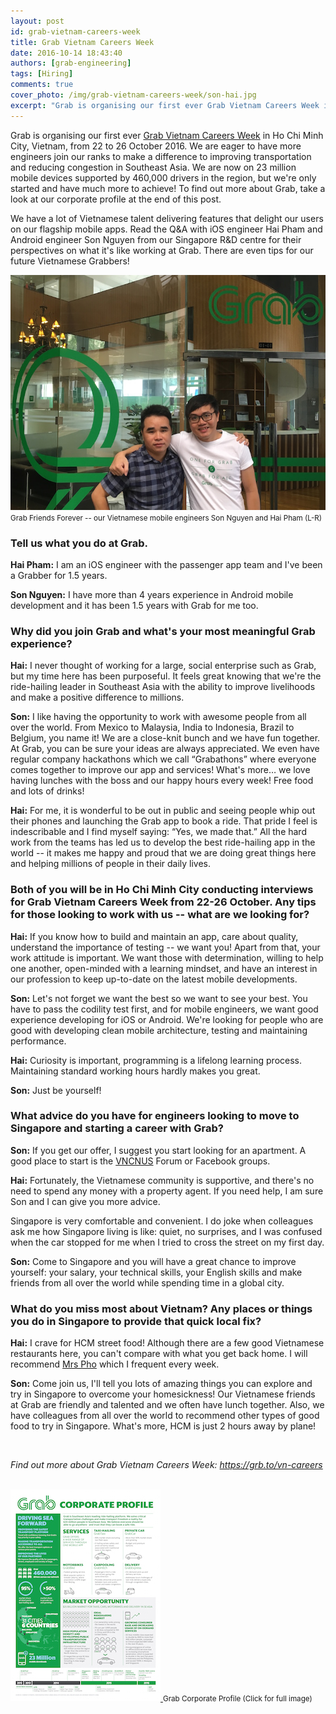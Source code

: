 ```yaml
---
layout: post
id: grab-vietnam-careers-week
title: Grab Vietnam Careers Week
date: 2016-10-14 18:43:40
authors: [grab-engineering]
tags: [Hiring]
comments: true
cover_photo: /img/grab-vietnam-careers-week/son-hai.jpg
excerpt: "Grab is organising our first ever Grab Vietnam Careers Week in Ho Chi Minh City, Vietnam, from 22 to 26 October 2016. We are eager to have more engineers join our ranks to make a difference to improving transportation and reducing congestion in Southeast Asia. We are now on 23 million mobile devices supported by 460,000 drivers in the region, but we're only started and have much more to achieve! To find out more about Grab, take a look at our corporate profile at the end of this post."
---
```


Grab is organising our first ever <a href="https://grb.to/vn-careers">Grab Vietnam Careers Week</a> in Ho Chi Minh City, Vietnam, from 22 to 26 October 2016. We are eager to have more engineers join our ranks to make a difference to improving transportation and reducing congestion in Southeast Asia. We are now on 23 million mobile devices supported by 460,000 drivers in the region, but we're only started and have much more to achieve! To find out more about Grab, take a look at our corporate profile at the end of this post.

We have a lot of Vietnamese talent delivering features that delight our users on our flagship mobile apps. Read the Q&A with iOS engineer Hai Pham and Android engineer Son Nguyen from our Singapore R&D centre for their perspectives on what it's like working at Grab. There are even tips for our future Vietnamese Grabbers!

<div class="post-image-section">
  <img alt="Grab Friends Forever" src="/img/grab-vietnam-careers-week/son-hai.jpg">
  <small class="post-image-caption">Grab Friends Forever -- our Vietnamese mobile engineers Son Nguyen and Hai Pham (L-R)</small>
</div>

<h3>Tell us what you do at Grab.</h3>

<strong>Hai Pham:</strong> I am an iOS engineer with the passenger app team and I've been a Grabber for 1.5 years.

<strong>Son Nguyen:</strong> I have more than 4 years experience in Android mobile development and it has been 1.5 years with Grab for me too.

<h3>Why did you join Grab and what's your most meaningful Grab experience?</h3>

<strong>Hai:</strong> I never thought of working for a large, social enterprise such as Grab, but my time here has been purposeful. It feels great knowing that we're the ride-hailing leader in Southeast Asia with the ability to improve livelihoods and make a positive difference to millions.

<strong>Son:</strong> I like having the opportunity to work with awesome people from all over the world. From Mexico to Malaysia, India to Indonesia, Brazil to Belgium, you name it! We are a close-knit bunch and we have fun together. At Grab, you can be sure your ideas are always appreciated. We even have regular company hackathons which we call “Grabathons” where everyone comes together to improve our app and services! What's more… we love having lunches with the boss and our happy hours every week! Free food and lots of drinks!

<strong>Hai:</strong> For me, it is wonderful to be out in public and seeing people whip out their phones and launching the Grab app to book a ride. That pride I feel is indescribable and I find myself saying: “Yes, we made that.” All the hard work from the teams has led us to develop the best ride-hailing app in the world -- it makes me happy and proud that we are doing great things here and helping millions of people in their daily lives.

<h3>Both of you will be in Ho Chi Minh City conducting interviews for Grab Vietnam Careers Week from 22-26 October. Any tips for those looking to work with us -- what are we looking for?</h3>

<strong>Hai:</strong> If you know how to build and maintain an app, care about quality, understand the importance of testing -- we want you! Apart from that, your work attitude is important. We want those with determination, willing to help one another, open-minded with a learning mindset, and have an interest in our profession to keep up-to-date on the latest mobile developments.

<strong>Son:</strong> Let's not forget we want the best so we want to see your best. You have to pass the codility test first, and for mobile engineers, we want good experience developing for iOS or Android. We're looking for people who are good with developing clean mobile architecture, testing and maintaining performance.

<strong>Hai:</strong> Curiosity is important, programming is a lifelong learning process. Maintaining standard working hours hardly makes you great.

<strong>Son:</strong> Just be yourself!

<h3>What advice do you have for engineers looking to move to Singapore and starting a career with Grab?</h3>

<strong>Son:</strong> If you get our offer, I suggest you start looking for an apartment. A good place to start is the <a href="http://forum.vncnus.net/viewforum.php?f=163">VNCNUS</a> Forum or Facebook groups.

<strong>Hai:</strong> Fortunately, the Vietnamese community is supportive, and there's no need to spend any money with a property agent. If you need help, I am sure Son and I can give you more advice.

Singapore is very comfortable and convenient. I do joke when colleagues ask me how Singapore living is like: quiet, no surprises, and I was confused when the car stopped for me when I tried to cross the street on my first day.

<strong>Son:</strong> Come to Singapore and you will have a great chance to improve yourself: your salary, your technical skills, your English skills and make friends from all over the world while spending time in a global city.

<h3>What do you miss most about Vietnam? Any places or things you do in Singapore to provide that quick local fix?</h3>

<strong>Hai:</strong> I crave for HCM street food! Although there are a few good Vietnamese restaurants here, you can't compare with what you get back home. I will recommend <a href="http://www.mrspho.com/">Mrs Pho</a> which I frequent every week.

<strong>Son:</strong> Come join us, I'll tell you lots of amazing things you can explore and try in Singapore to overcome your homesickness! Our Vietnamese friends at Grab are friendly and talented and we often have lunch together. Also, we have colleagues from all over the world to recommend other types of good food to try in Singapore. What's more, HCM is just 2 hours away by plane!

<br>

<em>Find out more about Grab Vietnam Careers Week: <a href="https://grb.to/vn-careers">https://grb.to/vn-careers</a></em>

<br>

<div class="post-image-section">
  <a href="/img/grab-vietnam-careers-week/grab-corporate-profile.jpg">
    <img alt="Grab Corporate Profile" src="/img/grab-vietnam-careers-week/grab-corporate-profile-mini.jpg">
  </a>
  <small class="post-image-caption">Grab Corporate Profile (Click for full image)</small>
</div>
